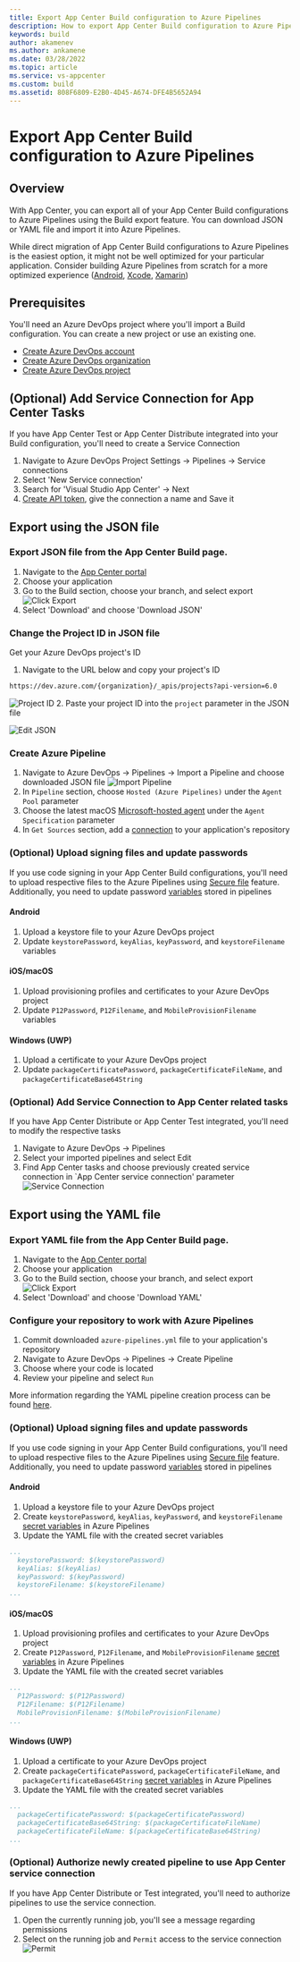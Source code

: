 ```yaml
---
title: Export App Center Build configuration to Azure Pipelines
description: How to export App Center Build configuration to Azure Pipelines 
keywords: build
author: akamenev
ms.author: ankamene
ms.date: 03/28/2022
ms.topic: article
ms.service: vs-appcenter
ms.custom: build
ms.assetid: 808F6809-E2B0-4D45-A674-DFE4B5652A94
---
```


# Export App Center Build configuration to Azure Pipelines

## Overview
With App Center, you can export all of your App Center Build configurations to Azure Pipelines using the Build export feature. You can download JSON or YAML file and import it into Azure Pipelines.

While direct migration of App Center Build configurations to Azure Pipelines is the easiest option, it might not be well optimized for your particular application. Consider building Azure Pipelines from scratch for a more optimized experience ([Android](https://docs.microsoft.com/azure/devops/pipelines/ecosystems/android), [Xcode](https://docs.microsoft.com/azure/devops/pipelines/ecosystems/xcode), [Xamarin](https://docs.microsoft.com/azure/devops/pipelines/ecosystems/xamarin))

## Prerequisites
You'll need an Azure DevOps project where you'll import a Build configuration. You can create a new project or use an existing one.
* [Create Azure DevOps account](https://docs.microsoft.com/azure/devops/user-guide/sign-up-invite-teammates)
* [Create Azure DevOps organization](https://docs.microsoft.com/azure/devops/organizations/accounts/create-organization)
* [Create Azure DevOps project](https://docs.microsoft.com/azure/devops/organizations/projects/create-project)

## (Optional) Add Service Connection for App Center Tasks
If you have App Center Test or App Center Distribute integrated into your Build configuration, you'll need to create a Service Connection
1. Navigate to Azure DevOps Project Settings -> Pipelines -> Service connections
2. Select 'New Service connection'
3. Search for 'Visual Studio App Center' -> Next
4. [Create API token](/docs/api-docs/index.md), give the connection a name and Save it

## Export using the JSON file
### Export JSON file from the App Center Build page. 
1. Navigate to the [App Center portal](https://appcenter.ms)
2. Choose your application
3. Go to the Build section, choose your branch, and select export
![Click Export](images/export-ado-click.png)
4. Select 'Download' and choose 'Download JSON'

### Change the Project ID in JSON file
Get your Azure DevOps project's ID
1. Navigate to the URL below and copy your project's ID
```bash
https://dev.azure.com/{organization}/_apis/projects?api-version=6.0
```
![Project ID](images/export-ado-api.png)
2. Paste your project ID into the `project` parameter in the JSON file

![Edit JSON](images/export-ado-edit-json.png)

### Create Azure Pipeline
1. Navigate to Azure DevOps -> Pipelines -> Import a Pipeline and choose downloaded JSON file
![Import Pipeline](images/export-ado-import-pipeline.png)
2. In `Pipeline` section, choose `Hosted (Azure Pipelines)` under the `Agent Pool` parameter
3. Choose the latest macOS [Microsoft-hosted agent](https://docs.microsoft.com/azure/devops/pipelines/agents/hosted) under the `Agent Specification` parameter
4. In `Get Sources` section, add a [connection](https://docs.microsoft.com/azure/devops/pipelines/repos) to your application's repository

### (Optional) Upload signing files and update passwords
If you use code signing in your App Center Build configurations, you'll need to upload respective files to the Azure Pipelines using [Secure file](https://docs.microsoft.com/azure/devops/pipelines/library/secure-files) feature. Additionally, you need to update password [variables](https://docs.microsoft.com/azure/devops/pipelines/process/variables?view=azure-devops&tabs=classic%2Cbatch#set-variables-in-pipeline) stored in pipelines

#### Android
1. Upload a keystore file to your Azure DevOps project
2. Update `keystorePassword`, `keyAlias`, `keyPassword`, and `keystoreFilename` variables

#### iOS/macOS
1. Upload provisioning profiles and certificates to your Azure DevOps project 
2. Update `P12Password`, `P12Filename`, and `MobileProvisionFilename` variables

#### Windows (UWP)
1. Upload a certificate to your Azure DevOps project
2. Update `packageCertificatePassword`, `packageCertificateFileName`, and `packageCertificateBase64String`

### (Optional) Add Service Connection to App Center related tasks
If you have App Center Distribute or App Center Test integrated, you'll need to modify the respective tasks
1. Navigate to Azure DevOps -> Pipelines
2. Select your imported pipelines and select Edit
3. Find App Center tasks and choose previously created service connection in  `App Center service connection' parameter
![Service Connection](images/export-ado-service-connection.png)

## Export using the YAML file
### Export YAML file from the App Center Build page. 
1. Navigate to the [App Center portal](https://appcenter.ms)
2. Choose your application
3. Go to the Build section, choose your branch, and select export
![Click Export](images/export-ado-click.png)
4. Select 'Download' and choose 'Download YAML'

### Configure your repository to work with Azure Pipelines
1. Commit downloaded `azure-pipelines.yml` file to your application's repository
2. Navigate to Azure DevOps -> Pipelines -> Create Pipeline
3. Choose where your code is located
4. Review your pipeline and select `Run`

More information regarding the YAML pipeline creation process can be found [here](https://docs.microsoft.com/azure/devops/pipelines/get-started/pipelines-get-started?view=azure-devops#define-pipelines-using-yaml-syntax).

### (Optional) Upload signing files and update passwords
If you use code signing in your App Center Build configurations, you'll need to upload respective files to the Azure Pipelines using [Secure file](https://docs.microsoft.com/azure/devops/pipelines/library/secure-files) feature. Additionally, you need to update password [variables](https://docs.microsoft.com/azure/devops/pipelines/process/variables?view=azure-devops&tabs=classic%2Cbatch#set-variables-in-pipeline) stored in pipelines

#### Android
1. Upload a keystore file to your Azure DevOps project
2. Create `keystorePassword`, `keyAlias`, `keyPassword`, and `keystoreFilename` [secret variables](https://docs.microsoft.com/azure/devops/pipelines/library/secure-files?view=azure-devops#consume-a-secure-file-in-a-pipeline) in Azure Pipelines
3. Update the YAML file with the created secret variables
```YAML
...
  keystorePassword: $(keystorePassword)
  keyAlias: $(keyAlias)
  keyPassword: $(keyPassword)
  keystoreFilename: $(keystoreFilename)
...
```

#### iOS/macOS
1. Upload provisioning profiles and certificates to your Azure DevOps project 
2. Create `P12Password`, `P12Filename`, and `MobileProvisionFilename` [secret variables](https://docs.microsoft.com/azure/devops/pipelines/library/secure-files?view=azure-devops#consume-a-secure-file-in-a-pipeline) in Azure Pipelines
3. Update the YAML file with the created secret variables
```YAML
...
  P12Password: $(P12Password)
  P12Filename: $(P12Filename)
  MobileProvisionFilename: $(MobileProvisionFilename)
...
```

#### Windows (UWP)
1. Upload a certificate to your Azure DevOps project
2. Create `packageCertificatePassword`, `packageCertificateFileName`, and `packageCertificateBase64String` [secret variables](https://docs.microsoft.com/azure/devops/pipelines/library/secure-files?view=azure-devops#consume-a-secure-file-in-a-pipeline) in Azure Pipelines
3. Update the YAML file with the created secret variables
```YAML
...
  packageCertificatePassword: $(packageCertificatePassword)
  packageCertificateBase64String: $(packageCertificateFileName)
  packageCertificateFileName: $(packageCertificateBase64String)
...
```

### (Optional) Authorize newly created pipeline to use App Center service connection
If you have App Center Distribute or Test integrated, you'll need to authorize pipelines to use the service connection.
1. Open the currently running job, you'll see a message regarding permissions
2. Select on the running job and `Permit` access to the service connection
![Permit](images/export-ado-permit.png)